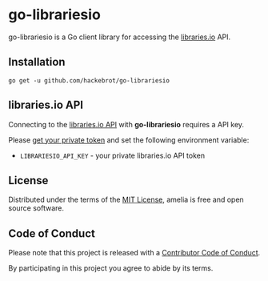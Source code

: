 # go-librariesio

go-librariesio is a Go client library for accessing the [libraries.io][libraries.io] API.

## Installation

``go get -u github.com/hackebrot/go-librariesio``


## libraries.io API

Connecting to the [libraries.io API][api] with **go-librariesio** requires
a API key.

Please [get your private token][api_key] and set the following environment variable:

- ``LIBRARIESIO_API_KEY`` - your private libraries.io API token


## License

Distributed under the terms of the [MIT License][MIT], amelia is free and
open source software.


## Code of Conduct

Please note that this project is released with a
[Contributor Code of Conduct][Code of Conduct].

By participating in this project you agree to abide by its terms.

[api_key]: https://libraries.io/account
[api]: https://libraries.io/api
[Code of Conduct]: code_of_conduct.md
[libraries.io]: https://libraries.io/
[MIT]: LICENSE
